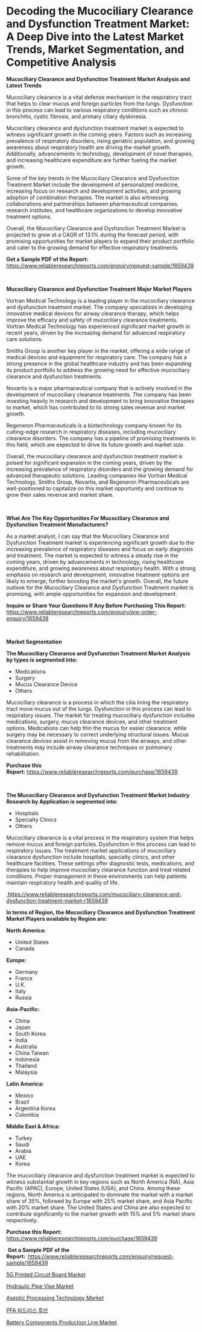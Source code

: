 <p><h1>Decoding the Mucociliary Clearance and Dysfunction Treatment Market: A Deep Dive into the Latest Market Trends, Market Segmentation, and Competitive Analysis</h1></p><p><strong>Mucociliary Clearance and Dysfunction Treatment Market Analysis and Latest Trends</strong></p>
<p><p>Mucociliary clearance is a vital defense mechanism in the respiratory tract that helps to clear mucus and foreign particles from the lungs. Dysfunction in this process can lead to various respiratory conditions such as chronic bronchitis, cystic fibrosis, and primary ciliary dyskinesia. </p><p>Mucociliary clearance and dysfunction treatment market is expected to witness significant growth in the coming years. Factors such as increasing prevalence of respiratory disorders, rising geriatric population, and growing awareness about respiratory health are driving the market growth. Additionally, advancements in technology, development of novel therapies, and increasing healthcare expenditure are further fueling the market growth.</p><p>Some of the key trends in the Mucociliary Clearance and Dysfunction Treatment Market include the development of personalized medicine, increasing focus on research and development activities, and growing adoption of combination therapies. The market is also witnessing collaborations and partnerships between pharmaceutical companies, research institutes, and healthcare organizations to develop innovative treatment options.</p><p>Overall, the Mucociliary Clearance and Dysfunction Treatment Market is projected to grow at a CAGR of 13.1% during the forecast period, with promising opportunities for market players to expand their product portfolio and cater to the growing demand for effective respiratory treatments.</p></p>
<p><strong>Get a Sample PDF of the Report:&nbsp;</strong> <a href="https://www.reliableresearchreports.com/enquiry/request-sample/1659439">https://www.reliableresearchreports.com/enquiry/request-sample/1659439</a></p>
<p>&nbsp;</p>
<p><strong>Mucociliary Clearance and Dysfunction Treatment Major Market Players</strong></p>
<p><p>Vortran Medical Technology is a leading player in the mucociliary clearance and dysfunction treatment market. The company specializes in developing innovative medical devices for airway clearance therapy, which helps improve the efficacy and safety of mucociliary clearance treatments. Vortran Medical Technology has experienced significant market growth in recent years, driven by the increasing demand for advanced respiratory care solutions.</p><p>Smiths Group is another key player in the market, offering a wide range of medical devices and equipment for respiratory care. The company has a strong presence in the global healthcare industry and has been expanding its product portfolio to address the growing need for effective mucociliary clearance and dysfunction treatments.</p><p>Novartis is a major pharmaceutical company that is actively involved in the development of mucociliary clearance treatments. The company has been investing heavily in research and development to bring innovative therapies to market, which has contributed to its strong sales revenue and market growth.</p><p>Regeneron Pharmaceuticals is a biotechnology company known for its cutting-edge research in respiratory diseases, including mucociliary clearance disorders. The company has a pipeline of promising treatments in this field, which are expected to drive its future growth and market size.</p><p>Overall, the mucociliary clearance and dysfunction treatment market is poised for significant expansion in the coming years, driven by the increasing prevalence of respiratory disorders and the growing demand for advanced therapeutic solutions. Leading companies like Vortran Medical Technology, Smiths Group, Novartis, and Regeneron Pharmaceuticals are well-positioned to capitalize on this market opportunity and continue to grow their sales revenue and market share.</p></p>
<p>&nbsp;</p>
<p><strong>What Are The Key Opportunities For Mucociliary Clearance and Dysfunction Treatment Manufacturers?</strong></p>
<p><p>As a market analyst, I can say that the Mucociliary Clearance and Dysfunction Treatment market is experiencing significant growth due to the increasing prevalence of respiratory diseases and focus on early diagnosis and treatment. The market is expected to witness a steady rise in the coming years, driven by advancements in technology, rising healthcare expenditure, and growing awareness about respiratory health. With a strong emphasis on research and development, innovative treatment options are likely to emerge, further boosting the market's growth. Overall, the future outlook for the Mucociliary Clearance and Dysfunction Treatment market is promising, with ample opportunities for expansion and development.</p></p>
<p><strong>Inquire or Share Your Questions If Any Before Purchasing This Report:</strong> <a href="https://www.reliableresearchreports.com/enquiry/pre-order-enquiry/1659439">https://www.reliableresearchreports.com/enquiry/pre-order-enquiry/1659439</a></p>
<p>&nbsp;</p>
<p><strong>Market Segmentation</strong></p>
<p><strong>The Mucociliary Clearance and Dysfunction Treatment Market Analysis by types is segmented into:</strong></p>
<p><ul><li>Medications</li><li>Surgery</li><li>Mucus Clearance Device</li><li>Others</li></ul></p>
<p><p>Mucociliary clearance is a process in which the cilia lining the respiratory tract move mucus out of the lungs. Dysfunction in this process can lead to respiratory issues. The market for treating mucociliary dysfunction includes medications, surgery, mucus clearance devices, and other treatment options. Medications can help thin the mucus for easier clearance, while surgery may be necessary to correct underlying structural issues. Mucus clearance devices assist in removing mucus from the airways, and other treatments may include airway clearance techniques or pulmonary rehabilitation.</p></p>
<p><strong>Purchase this Report:&nbsp;</strong><a href="https://www.reliableresearchreports.com/purchase/1659439">https://www.reliableresearchreports.com/purchase/1659439</a></p>
<p>&nbsp;</p>
<p><strong>The Mucociliary Clearance and Dysfunction Treatment Market Industry Research by Application is segmented into:</strong></p>
<p><ul><li>Hospitals</li><li>Specialty Clinics</li><li>Others</li></ul></p>
<p><p>Mucociliary clearance is a vital process in the respiratory system that helps remove mucus and foreign particles. Dysfunction in this process can lead to respiratory issues. The treatment market applications of mucociliary clearance dysfunction include hospitals, specialty clinics, and other healthcare facilities. These settings offer diagnostic tests, medications, and therapies to help improve mucociliary clearance function and treat related conditions. Proper management in these environments can help patients maintain respiratory health and quality of life.</p></p>
<p><a href="https://www.reliableresearchreports.com/mucociliary-clearance-and-dysfunction-treatment-market-r1659439">&nbsp;https://www.reliableresearchreports.com/mucociliary-clearance-and-dysfunction-treatment-market-r1659439</a></p>
<p><strong>In terms of Region, the Mucociliary Clearance and Dysfunction Treatment Market Players available by Region are:</strong></p>
<p>
    <p> <strong> North America: </strong>
        <ul>
            <li>United States</li>
            <li>Canada</li>
        </ul>
        </p> 
    <p> <strong> Europe: </strong>
        <ul>
            <li>Germany</li>
            <li>France</li>
            <li>U.K.</li>
            <li>Italy</li>
            <li>Russia</li>
        </ul>
        </p> 
    <p> <strong> Asia-Pacific: </strong>
        <ul>
            <li>China</li>
            <li>Japan</li>
            <li>South Korea</li>
            <li>India</li>
            <li>Australia</li>
            <li>China Taiwan</li>
            <li>Indonesia</li>
            <li>Thailand</li>
            <li>Malaysia</li>
        </ul>
        </p> 
    <p> <strong> Latin America: </strong>
        <ul>
            <li>Mexico</li>
            <li>Brazil</li>
            <li>Argentina Korea</li>
            <li>Colombia</li>
        </ul>
        </p> 
    <p> <strong> Middle East & Africa: </strong>
        <ul>
            <li>Turkey</li>
            <li>Saudi</li>
            <li>Arabia</li>
            <li>UAE</li>
            <li>Korea</li>
        </ul>
    </p>
    </p>
<p><p>The mucociliary clearance and dysfunction treatment market is expected to witness substantial growth in key regions such as North America (NA), Asia Pacific (APAC), Europe, United States (USA), and China. Among these regions, North America is anticipated to dominate the market with a market share of 35%, followed by Europe with 25% market share, and Asia Pacific with 20% market share. The United States and China are also expected to contribute significantly to the market growth with 15% and 5% market share respectively.</p></p>
<p><strong>Purchase this Report: </strong><a href="https://www.reliableresearchreports.com/purchase/1659439">https://www.reliableresearchreports.com/purchase/1659439</a></p>
<p>&nbsp;<strong>Get a Sample PDF of the Report:&nbsp;&nbsp;</strong><a href="https://www.reliableresearchreports.com/enquiry/request-sample/1659439">https://www.reliableresearchreports.com/enquiry/request-sample/1659439</a></p>
<p><strong></strong></p>
<p><p><a href="https://issuu.com/reportprime-2/docs/5g-printed-circuit-board-market-size-2030.pptx">5G Printed Circuit Board Market</a></p><p><a href="https://github.com/angelajermaine/Market-Research-Report-List-3/blob/main/hydraulic-pipe-vise-market.md">Hydraulic Pipe Vise Market</a></p><p><a href="https://www.linkedin.com/pulse/aseptic-processing-technology-market-exploring-share-trends-future-8fble">Aseptic Processing Technology Market</a></p><p><a href="https://github.com/GabrielBlanda5656/Market-Research-Report-List-2/blob/main/627092387976.md">PFA 비드리스 튜브</a></p><p><a href="https://github.com/provorikovar/Market-Research-Report-List-4/blob/main/battery-components-production-line-market.md">Battery Components Production Line Market</a></p></p>